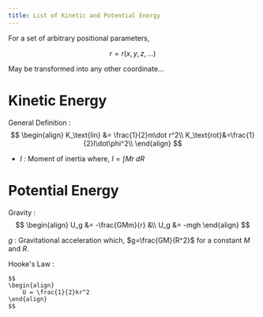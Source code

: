 ```yaml
---
title: List of Kinetic and Potential Energy
---
```


For a set of arbitrary positional parameters,

$$r = r(x, y, z, ...)$$

May be transformed into any other coordinate...

# Kinetic Energy

General Definition
: 
    $$
    \begin{align}
    K_\text{lin} &= \frac{1}{2}m\dot r^2\\
    K_\text{rot}&=\frac{1}{2}I\dot\phi^2\\
    \end{align}
    $$
    
* $I$ : Moment of inertia where, $I=\int{Mr\;dR}$

# Potential Energy

Gravity
: 
    $$
    \begin{align}
    U_g &= -\frac{GMm}{r} &\\
    U_g &= -mgh
    \end{align}
    $$

$g$ : Gravitational acceleration which, $g=\frac{GM}{R^2}$ for a constant $M$ and $R$.

Hooke's Law
: 

    $$
    \begin{align}
        U = \frac{1}{2}kr^2
    \end{align}
    $$